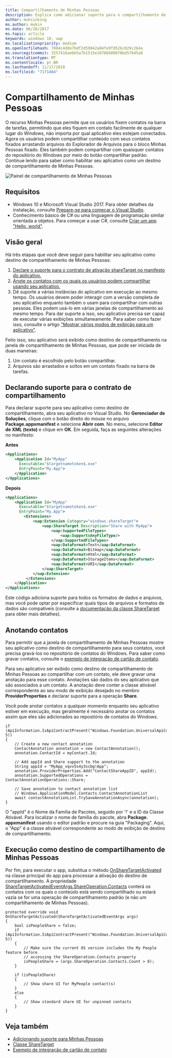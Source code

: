 ```yaml
---
title: Compartilhamento de Minhas Pessoas
description: Explica como adicionar suporte para o compartilhamento de Minhas Pessoas
author: muhsinking
ms.author: mukin
ms.date: 06/28/2017
ms.topic: article
keywords: windows 10, uwp
ms.localizationpriority: medium
ms.openlocfilehash: 7084c4dde7bdf2d59842a04fe9fd52bc029c264a
ms.sourcegitcommit: 3257416aebb5a7b1515e107866806f8bd57845a8
ms.translationtype: MT
ms.contentlocale: pt-BR
ms.lasthandoff: 11/17/2018
ms.locfileid: "7171464"
---
```

# <a name="my-people-sharing"></a>Compartilhamento de Minhas Pessoas

O recurso Minhas Pessoas permite que os usuários fixem contatos na barra de tarefas, permitindo que eles fiquem em contato facilmente de qualquer lugar do Windows, não importa por qual aplicativo eles estejam conectados. Agora os usuários podem compartilhar conteúdo com seus contatos fixados arrastando arquivos do Explorador de Arquivos para o bloco Minhas Pessoas fixado. Eles também podem compartilhar com quaisquer contatos do repositório do Windows por meio do botão compartilhar padrão. Continue lendo para saber como habilitar seu aplicativo como um destino de compartilhamento de Minhas Pessoas.

![Painel de compartilhamento de Minhas Pessoas](images/my-people-sharing.png)

## <a name="requirements"></a>Requisitos

+ Windows 10 e Microsoft Visual Studio 2017. Para obter detalhes da instalação, consulte [Prepare-se para começar o Visual Studio](https://docs.microsoft.com/en-us/windows/uwp/get-started/get-set-up).
+ Conhecimento básico de C# ou uma linguagem de programação similar orientada a objetos. Para começar a usar C#, consulte [Criar um app "Hello, world"](https://docs.microsoft.com/en-us/windows/uwp/get-started/create-a-hello-world-app-xaml-universal).

## <a name="overview"></a>Visão geral

Há três etapas que você deve seguir para habilitar seu aplicativo como destino de compartilhamento de Minhas Pessoas:

1. [Declare o suporte para o contrato de ativação shareTarget no manifesto do aplicativo.](https://docs.microsoft.com/en-us/windows/uwp/contacts-and-calendar/my-people-sharing#declaring-support-for-the-share-contract)
2. [Anote os contatos com os quais os usuários podem compartilhar usando seu aplicativo.](https://docs.microsoft.com/en-us/windows/uwp/contacts-and-calendar/my-people-sharing#annotating-contacts)
3. Dê suporte a várias instâncias do aplicativo em execução ao mesmo tempo.  Os usuários devem poder interagir com a versão completa de seu aplicativo enquanto também o usam para compartilhar com outras pessoas. Eles podem usá-lo em várias janelas de compartilhamento ao mesmo tempo. Para dar suporte a isso, seu aplicativo precisa ser capaz de executar várias exibições simultaneamente. Para saber como fazer isso, consulte o artigo ["Mostrar vários modos de exibição para um aplicativo"](https://docs.microsoft.com/en-us/windows/uwp/layout/show-multiple-views).

Feito isso, seu aplicativo será exibido como destino de compartilhamento na janela de compartilhamento de Minhas Pessoas, que pode ser iniciada de duas maneiras:
1. Um contato é escolhido pelo botão compartilhar.
2. Arquivos são arrastados e soltos em um contato fixado na barra de tarefas.

## <a name="declaring-support-for-the-share-contract"></a>Declarando suporte para o contrato de compartilhamento

Para declarar suporte para seu aplicativo como destino de compartilhamento, abra seu aplicativo no Visual Studio. No **Gerenciador de Soluções**, clique com o botão direito do mouse no arquivo **Package.appxmanifest** e selecione **Abrir com**. No menu, selecione **Editor de XML (texto)** e clique em **OK**. Em seguida, faça as seguintes alterações no manifesto:


**Antes**
```xml
<Applications>
    <Application Id="MyApp"
      Executable="$targetnametoken$.exe"
      EntryPoint="My.App">
    </Application>
</Applications>
```

**Depois**

```xml
<Applications>
    <Application Id="MyApp"
      Executable="$targetnametoken$.exe"
      EntryPoint="My.App">
        <Extensions>
            <uap:Extension Category="windows.shareTarget">
                <uap:ShareTarget Description="Share with MyApp">
                    <uap:SupportedFileTypes>
                        <uap:SupportsAnyFileType/>
                    </uap:SupportedFileTypes>
                    <uap:DataFormat>Text</uap:DataFormat>
                    <uap:DataFormat>Bitmap</uap:DataFormat>
                    <uap:DataFormat>Html</uap:DataFormat>
                    <uap:DataFormat>StorageItems</uap:DataFormat>
                    <uap:DataFormat>URI</uap:DataFormat>
                </uap:ShareTarget>
            </uap:Extension>
         </Extensions>
    </Application>
</Applications>
```

Este código adiciona suporte para todos os formatos de dados e arquivos, mas você pode optar por especificar quais tipos de arquivos e formatos de dados são compatíveis (consulte a [documentação da classe ShareTarget](https://docs.microsoft.com/en-us/uwp/schemas/appxpackage/appxmanifestschema/element-sharetarget) para obter mais detalhes).

## <a name="annotating-contacts"></a>Anotando contatos

Para permitir que a janela de compartilhamento de Minhas Pessoas mostre seu aplicativo como destino de compartilhamento para seus contatos, você precisa gravá-los no repositório de contatos do Windows. Para saber como gravar contatos, consulte o [exemplo de integração de cartão de contato](https://github.com/Microsoft/Windows-universal-samples/tree/6370138b150ca8a34ff86de376ab6408c5587f5d/Samples/ContactCardIntegration). 

Para seu aplicativo ser exibido como destino de compartilhamento de Minhas Pessoas ao compartilhar com um contato, ele deve gravar uma anotação para esse contato. Anotações são dados do seu aplicativo que são associados a um contato. A anotação deve conter a classe ativável correspondente ao seu modo de exibição desejado no membro **ProviderProperties** e declarar suporte para a operação **Share**.

Você pode anotar contatos a qualquer momento enquanto seu aplicativo estiver em execução, mas geralmente é necessário anotar os contatos assim que eles são adicionados ao repositório de contatos do Windows.

```Csharp
if (ApiInformation.IsApiContractPresent("Windows.Foundation.UniversalApiContract", 5))
{
    // Create a new contact annotation
    ContactAnnotation annotation = new ContactAnnotation();
    annotation.ContactId = myContact.Id;

    // Add appId and Share support to the annotation
    String appId = "MyApp_vqvv5s4y3scbg!App";
    annotation.ProviderProperties.Add("ContactShareAppID", appId);
    annotation.SupportedOperations = ContactAnnotationOperations::Share;

    // Save annotation to contact annotation list
    // Windows.ApplicationModel.Contacts.ContactAnnotationList 
    await contactAnnotationList.TrySaveAnnotationAsync(annotation);
}
```

O "appId" é o Nome da Família de Pacotes, seguido por '!' e a ID da Classe Ativável. Para localizar o nome de família do pacote, abra **Package. appxmanifest** usando o editor padrão e procure na guia "Packaging". Aqui, o "App" é a classe ativável correspondente ao modo de exibição de destino de compartilhamento.

## <a name="running-as-a-my-people-share-target"></a>Execução como destino de compartilhamento de Minhas Pessoas

Por fim, para executar o app, substitua o método [OnShareTargetActivated](https://docs.microsoft.com/en-us/uwp/api/Windows.UI.Xaml.Application#Windows_UI_Xaml_Application_OnShareTargetActivated_Windows_ApplicationModel_Activation_ShareTargetActivatedEventArgs_) na classe principal do app para processar a ativação do destino de compartilhamento. A propriedade [ShareTargetActivatedEventArgs.ShareOperation.Contacts](https://docs.microsoft.com/en-us/uwp/api/windows.applicationmodel.datatransfer.sharetarget.shareoperation#Properties) conterá os contatos com os quais o conteúdo está sendo compartilhado ou estará vazia se for uma operação de compartilhamento padrão (e não um compartilhamento de Minhas Pessoas).

```Csharp
protected override void OnShareTargetActivated(ShareTargetActivatedEventArgs args)
{
    bool isPeopleShare = false;
    if (ApiInformation.IsApiContractPresent("Windows.Foundation.UniversalApiContract", 5))
    {
        // Make sure the current OS version includes the My People feature before
        // accessing the ShareOperation.Contacts property
        isPeopleShare = (args.ShareOperation.Contacts.Count > 0);
    }

    if (isPeopleShare)
    {
        // Show share UI for MyPeople contact(s)
    }
    else
    {
        // Show standard share UI for unpinned contacts
    }
}
```

## <a name="see-also"></a>Veja também
+ [Adicionando suporte para Minhas Pessoas](my-people-support.md)
+ [Classe ShareTarget](https://docs.microsoft.com/en-us/uwp/schemas/appxpackage/appxmanifestschema/element-sharetarget)
+ [Exemplo de integração de cartão de contato](https://github.com/Microsoft/Windows-universal-samples/tree/6370138b150ca8a34ff86de376ab6408c5587f5d/Samples/ContactCardIntegration)

